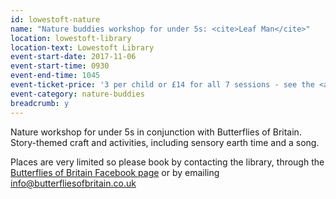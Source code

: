 ```yaml
---
id: lowestoft-nature
name: "Nature buddies workshop for under 5s: <cite>Leaf Man</cite>"
location: lowestoft-library
location-text: Lowestoft Library
event-start-date: 2017-11-06
event-start-time: 0930
event-end-time: 1045
event-ticket-price: '3 per child or £14 for all 7 sessions - see the <a href="/libraries/lowestoft-library">Lowestoft Library page</a> for all dates.'
event-category: nature-buddies
breadcrumb: y
---
```


Nature workshop for under 5s in conjunction with Butterflies of Britain. Story-themed craft and activities, including sensory earth time and a song.

Places are very limited so please book by contacting the library, through the [Butterflies of Britain Facebook page](https://www.facebook.com/butterflyeducation/?fref=ts) or by emailing info@butterfliesofbritain.co.uk
